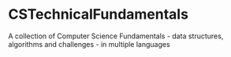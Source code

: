 # CSTechnicalFundamentals
A collection of Computer Science Fundamentals - data structures, algorithms and challenges - in multiple languages

